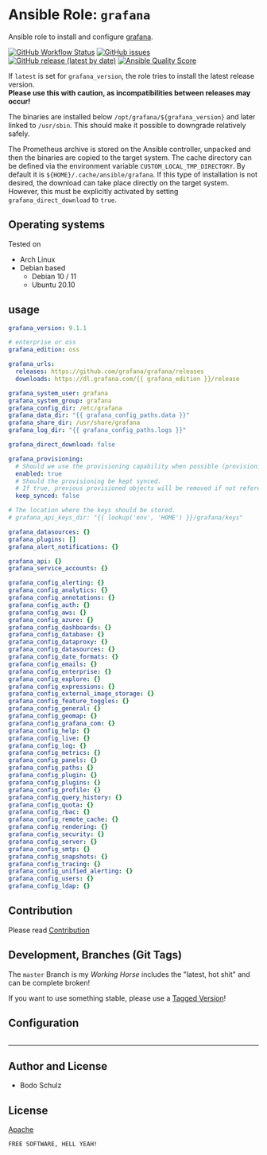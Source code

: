 
# Ansible Role:  `grafana`

Ansible role to install and configure [grafana](https://github.com/grafana/grafana).

[![GitHub Workflow Status](https://img.shields.io/github/workflow/status/bodsch/ansible-grafana/CI)][ci]
[![GitHub issues](https://img.shields.io/github/issues/bodsch/ansible-grafana)][issues]
[![GitHub release (latest by date)](https://img.shields.io/github/v/release/bodsch/ansible-grafana)][releases]
[![Ansible Quality Score](https://img.shields.io/ansible/quality/50067?label=role%20quality)][quality]

[ci]: https://github.com/bodsch/ansible-grafana/actions
[issues]: https://github.com/bodsch/ansible-grafana/issues?q=is%3Aopen+is%3Aissue
[releases]: https://github.com/bodsch/ansible-grafana/releases
[quality]: https://galaxy.ansible.com/bodsch/grafana


If `latest` is set for `grafana_version`, the role tries to install the latest release version.  
**Please use this with caution, as incompatibilities between releases may occur!**

The binaries are installed below `/opt/grafana/${grafana_version}` and later linked to `/usr/sbin`. 
This should make it possible to downgrade relatively safely.

The Prometheus archive is stored on the Ansible controller, unpacked and then the binaries are copied to the target system.
The cache directory can be defined via the environment variable `CUSTOM_LOCAL_TMP_DIRECTORY`. 
By default it is `${HOME}/.cache/ansible/grafana`.
If this type of installation is not desired, the download can take place directly on the target system. 
However, this must be explicitly activated by setting `grafana_direct_download` to `true`.


## Operating systems

Tested on

* Arch Linux
* Debian based
    - Debian 10 / 11
    - Ubuntu 20.10
    
## usage

```yaml
grafana_version: 9.1.1

# enterprise or oss
grafana_edition: oss

grafana_urls:
  releases: https://github.com/grafana/grafana/releases
  downloads: https://dl.grafana.com/{{ grafana_edition }}/release

grafana_system_user: grafana
grafana_system_group: grafana
grafana_config_dir: /etc/grafana
grafana_data_dir: "{{ grafana_config_paths.data }}"
grafana_share_dir: /usr/share/grafana
grafana_log_dir: "{{ grafana_config_paths.logs }}"

grafana_direct_download: false

grafana_provisioning:
  # Should we use the provisioning capability when possible (provisioning require grafana >= 5.0)
  enabled: true
  # Should the provisioning be kept synced.
  # If true, previous provisioned objects will be removed if not referenced anymore.
  keep_synced: false

# The location where the keys should be stored.
# grafana_api_keys_dir: "{{ lookup('env', 'HOME') }}/grafana/keys"

grafana_datasources: {}
grafana_plugins: []
grafana_alert_notifications: {}

grafana_api: {}
grafana_service_accounts: {}

grafana_config_alerting: {}
grafana_config_analytics: {}
grafana_config_annotations: {}
grafana_config_auth: {}
grafana_config_aws: {}
grafana_config_azure: {}
grafana_config_dashboards: {}
grafana_config_database: {}
grafana_config_dataproxy: {}
grafana_config_datasources: {}
grafana_config_date_formats: {}
grafana_config_emails: {}
grafana_config_enterprise: {}
grafana_config_explore: {}
grafana_config_expressions: {}
grafana_config_external_image_storage: {}
grafana_config_feature_toggles: {}
grafana_config_general: {}
grafana_config_geomap: {}
grafana_config_grafana_com: {}
grafana_config_help: {}
grafana_config_live: {}
grafana_config_log: {}
grafana_config_metrics: {}
grafana_config_panels: {}
grafana_config_paths: {}
grafana_config_plugin: {}
grafana_config_plugins: {}
grafana_config_profile: {}
grafana_config_query_history: {}
grafana_config_quota: {}
grafana_config_rbac: {}
grafana_config_remote_cache: {}
grafana_config_rendering: {}
grafana_config_security: {}
grafana_config_server: {}
grafana_config_smtp: {}
grafana_config_snapshots: {}
grafana_config_tracing: {}
grafana_config_unified_alerting: {}
grafana_config_users: {}
grafana_config_ldap: {}
```

## Contribution

Please read [Contribution](CONTRIBUTING.md)

## Development,  Branches (Git Tags)

The `master` Branch is my *Working Horse* includes the "latest, hot shit" and can be complete broken!

If you want to use something stable, please use a [Tagged Version](https://github.com/bodsch/ansible-grafana/tags)!


## Configuration

```yaml
```

---

## Author and License

- Bodo Schulz

## License

[Apache](LICENSE)

`FREE SOFTWARE, HELL YEAH!`
